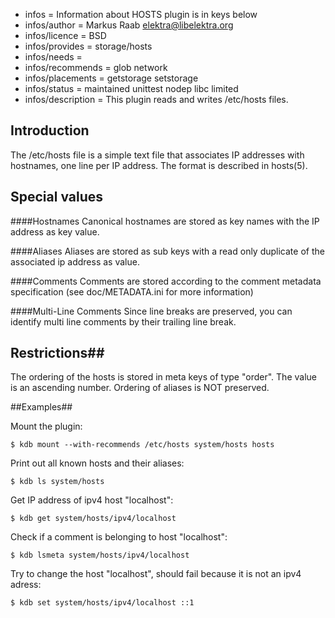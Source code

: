 - infos = Information about HOSTS plugin is in keys below
- infos/author = Markus Raab <elektra@libelektra.org>
- infos/licence = BSD
- infos/provides = storage/hosts
- infos/needs =
- infos/recommends = glob network
- infos/placements = getstorage setstorage
- infos/status = maintained unittest nodep libc limited
- infos/description = This plugin reads and writes /etc/hosts files.


## Introduction ##

The /etc/hosts file is a simple text file that associates IP addresses
with hostnames, one line per IP address. The format is described in hosts(5).

## Special values ##

####Hostnames
Canonical hostnames are stored as key names with the IP address as key
value. 

####Aliases
Aliases are stored as sub keys with a read only duplicate of the
associated ip address as value. 

####Comments
Comments are stored according to the comment metadata specification (see doc/METADATA.ini for more information)

####Multi-Line Comments
Since line breaks are preserved, you can identify multi line comments
by their trailing line break.


## Restrictions##

The ordering of the hosts is stored in meta keys of type "order".
The value is an ascending number. Ordering of aliases is NOT preserved.

##Examples##

Mount the plugin:

    $ kdb mount --with-recommends /etc/hosts system/hosts hosts

Print out all known hosts and their aliases:

    $ kdb ls system/hosts

Get IP address of ipv4 host "localhost":

    $ kdb get system/hosts/ipv4/localhost

Check if a comment is belonging to host "localhost":

    $ kdb lsmeta system/hosts/ipv4/localhost

Try to change the host "localhost", should fail because it is not an ipv4 adress:

    $ kdb set system/hosts/ipv4/localhost ::1
